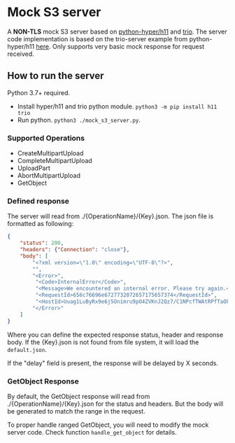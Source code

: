# Mock S3 server

A **NON-TLS** mock S3 server based on [python-hyper/h11](https://github.com/python-hyper/h11) and [trio](http://trio.readthedocs.io/en/latest/index.html). The server code implementation is based on the trio-server example from python-hyper/h11 [here](https://github.com/python-hyper/h11/blob/master/examples/trio-server.py). Only supports very basic mock response for request received.

## How to run the server

Python 3.7+ required.

- Install hyper/h11 and trio python module. `python3 -m pip install h11 trio`
- Run python. `python3 ./mock_s3_server.py`.

### Supported Operations

- CreateMultipartUpload
- CompleteMultipartUpload
- UploadPart
- AbortMultipartUpload
- GetObject

### Defined response

The server will read from ./{OperationName}/{Key}.json. The json file is formatted as following:

```json
{
    "status": 200,
    "headers": {"Connection": "close"},
    "body": [
        "<?xml version=\"1.0\" encoding=\"UTF-8\"?>",
        "",
        "<Error>",
         "<Code>InternalError</Code>",
         "<Message>We encountered an internal error. Please try again.</Message>",
         "<RequestId>656c76696e6727732072657175657374</RequestId>",
         "<HostId>Uuag1LuByRx9e6j5Onimru9pO4ZVKnJ2Qz7/C1NPcfTWAtRPfTaOFg==</HostId>",
        "</Error>"
    ]
}
```

Where you can define the expected response status, header and response body. If the {Key}.json is not found from file system, it will load the `default.json`.

If the "delay" field is present, the response will be delayed by X seconds.

### GetObject Response

By default, the GetObject response will read from ./{OperationName}/{Key}.json for the status and headers. But the body will be generated to match the range in the request.

To proper handle ranged GetObject, you will need to modify the mock server code. Check function `handle_get_object` for details.
